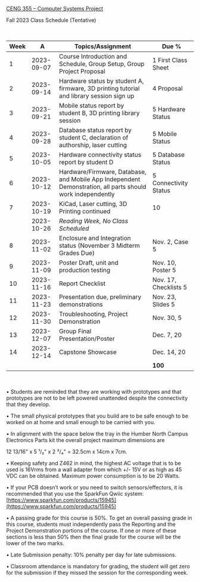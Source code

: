 [CENG 355 – Computer Systems
Project](https://humber.ca/transferoptions/course-outlines/outline.html?code=CENG%20355)

Fall 2023 Class Schedule (Tentative)

 

|Week|A         |Topics/Assignment                                                                                         | Due %               |
|----|----------|----------------------------------------------------------------------------------------------------------|---------------------|
|1   |2023-09-07|Course Introduction and Schedule, Group Setup, Group Project Proposal                                     |1 First Class Sheet  |
|2   |2023-09-14|Hardware status by student A, firmware, 3D printing tutorial and library session sign up                  |4 Proposal           |
|3   |2023-09-21|Mobile status report by student B, 3D printing library session                                            |5 Hardware Status    |
|4   |2023-09-28|Database status report by student C, declaration of authorship, laser cutting                             |5 Mobile Status      |
|5   |2023-10-05|Hardware connectivity status report by student D                                                          |5 Database  Status   |
|6   |2023-10-12|Hardware/Firmware, Database, and Mobile App Independent Demonstration, all parts should work independently|5 Connectivity Status|
|7   |2023-10-19|KiCad, Laser cutting, 3D Printing continued                                                               |10                   |
|    |2023-10-26|*Reading Week, No Class Scheduled*                                                                        |                     |
|8   |2023-11-02|Enclosure and Integration status (November 3 Midterm Grades Due)                                          |Nov. 2, Case 5       |
|9   |2023-11-09|Poster Draft, unit and production testing                                                                 |Nov. 10, Poster 5    |
|10  |2023-11-16|Report Checklist                                                                                          |Nov. 17, Checklists 5|
|11  |2023-11-23|Presentation due, preliminary demonstrations                                                              |Nov. 23, Slides 5    |
|12  |2023-11-30|Troubleshooting, Project Demonstration                                                                    |Nov. 30, 5           |
|13  |2023-12-07|Group Final Presentation/Poster                                                                           |Dec. 7, 20           |
|14  |2023-12-14|Capstone Showcase                                                                                         |Dec. 14, 20          |
|    |          |                                                                                                          |**100**              |

 

• Students are reminded that they are working with prototypes and that
prototypes are not to be left powered unattended despite the connectivity that
they develop.

• The small physical prototypes that you build are to be safe enough to be
worked on at home and small enough to be carried with you.

• In alignment with the space below the tray in the Humber North Campus
Electronics Parts kit the overall project maximum dimensions are

12 13/16" x 5 ¹/₂" x 2 ³/₄" = 32.5cm x 14cm x 7cm.

• Keeping safety and Z462 in mind, the highest AC voltage that is to be used is
16Vrms from a wall adapter from which +/- 15V or as high as 45 VDC can be
obtained. Maximum power consumption is to be 20 Watts.

• If your PCB doesn’t work or you need to switch sensors/effectors, it is
recommended that you use the SparkFun Qwiic system:
[https://www.sparkfun.com/products/15945](https://www.sparkfun.com/products/15945)

• A passing grade for this course is 50%. To get an overall passing grade in
this course, students must independently pass the Reporting and the Project
Demonstration portions of the course. If one or more of these sections is less
than 50% then the final grade for the course will be the lower of the two marks.

• Late Submission penalty: 10% penalty per day for late submissions.

• Classroom attendance is mandatory for grading, the student will get zero for
the submission if they missed the session for the corresponding week.

 

 

 

 

